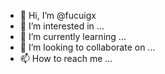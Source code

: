 - 👋 Hi, I’m @fucuigx
- 👀 I’m interested in ...
- 🌱 I’m currently learning ...
- 💞️ I’m looking to collaborate on ...
- 📫 How to reach me ...

<!---
fucuigx/fucuigx is a ✨ special ✨ repository because its `README.md` (this file) appears on your GitHub profile.
You can click the Preview link to take a look at your changes.
--->

